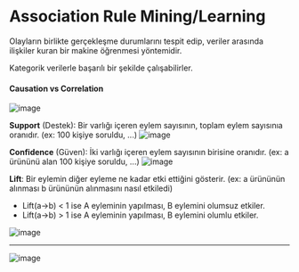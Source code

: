 # Association Rule Mining/Learning

Olayların birlikte gerçekleşme durumlarını tespit edip, veriler arasında ilişkiler kuran bir makine öğrenmesi yöntemidir.

Kategorik verilerle başarılı bir şekilde çalışabilirler.

#### Causation vs Correlation 
![image](https://user-images.githubusercontent.com/49842813/162502513-60b9f492-d9cb-4108-af83-c28822fae658.png)

**Support** (Destek): Bir varlığı içeren eylem sayısının, toplam eylem sayısınıa oranıdır. (ex: 100 kişiye soruldu, ...)
![image](https://user-images.githubusercontent.com/49842813/162508370-5cb43208-9946-44be-9ffc-2dacec6a5dcb.png)

**Confidence** (Güven): İki varlığı içeren eylem sayısının birisine oranıdır. (ex: a ürününü alan 100 kişiye soruldu, ...)
![image](https://user-images.githubusercontent.com/49842813/162509648-2cdc8086-6deb-4f2b-8bdb-6f050ef4898b.png)

**Lift**: Bir eylemin diğer eyleme ne kadar etki ettiğini gösterir. (ex: a ürününün alınması b ürününün alınmasını nasıl etkiledi)

* Lift(a->b) < 1 ise A eyleminin yapılması, B eylemini olumsuz etkiler.
* Lift(a->b) > 1 ise A eyleminin yapılması, B eylemini olumlu etkiler.

![image](https://user-images.githubusercontent.com/49842813/162510722-0618ccb1-98c6-4c96-af82-9e979bbf8890.png)

---


![image](https://user-images.githubusercontent.com/49842813/162512011-a77c3ade-8221-42cf-9d08-e0f89c3661d4.png)



